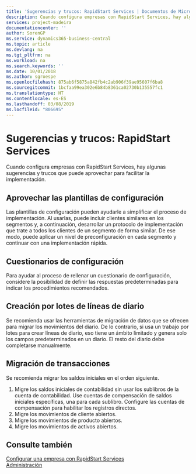 ```yaml
---
title: 'Sugerencias y trucos: RapidStart Services | Documentos de Microsoft'
description: Cuando configura empresas con RapidStart Services, hay algunas sugerencias y trucos que puede aprovechar para facilitar la implementación.
services: project-madeira
documentationcenter: ''
author: SorenGP
ms.service: dynamics365-business-central
ms.topic: article
ms.devlang: na
ms.tgt_pltfrm: na
ms.workload: na
ms.search.keywords: ''
ms.date: 10/01/2018
ms.author: sgroespe
ms.openlocfilehash: 875ab6f5875a842fb4c2ab906f39ae95607f6ba8
ms.sourcegitcommit: 1bcfaa99ea302e6b84b8361ca02730b135557fc1
ms.translationtype: HT
ms.contentlocale: es-ES
ms.lasthandoff: 03/08/2019
ms.locfileid: "806695"
---
```

# <a name="tips-and-tricks-rapidstart-services"></a>Sugerencias y trucos: RapidStart Services
Cuando configura empresas con RapidStart Services, hay algunas sugerencias y trucos que puede aprovechar para facilitar la implementación.  

## <a name="take-advantage-of-configuration-templates"></a>Aprovechar las plantillas de configuración  
Las plantillas de configuración pueden ayudarle a simplificar el proceso de implementación. Al usarlas, puede incluir clientes similares en los segmentos y, a continuación, desarrollar un protocolo de implementación que trate a todos los clientes de un segmento de forma similar. De ese modo, puede aplicar un nivel de preconfiguración en cada segmento y continuar con una implementación rápida.  

## <a name="configuration-questionnaires"></a>Cuestionarios de configuración  
Para ayudar al proceso de rellenar un cuestionario de configuración, considere la posibilidad de definir las respuestas predeterminadas para indicar los procedimientos recomendados.  

## <a name="batch-creation-of-journal-lines"></a>Creación por lotes de líneas de diario  
Se recomienda usar las herramientas de migración de datos que se ofrecen para migrar los movimientos del diario. De lo contrario, si usa un trabajo por lotes para crear líneas de diario, eso tiene un ámbito limitado y genera solo los campos predeterminados en un diario. El resto del diario debe completarse manualmente.  

## <a name="migrating-transactions"></a>Migración de transacciones  
Se recomienda migrar los saldos iniciales en el orden siguiente.  

1.  Migre los saldos iniciales de contabilidad sin usar los sublibros de la cuenta de contabilidad. Use cuentas de compensación de saldos iniciales específicas, una para cada sublibro. Configure las cuentas de compensación para habilitar los registros directos.  
2.  Migre los movimientos de cliente abiertos.  
3.  Migre los movimientos de producto abiertos.  
4.  Migre los movimientos de activos abiertos.  

## <a name="see-also"></a>Consulte también  
[Configurar una empresa con RapidStart Services](admin-set-up-a-company-with-rapidstart.md)  
[Administración](admin-setup-and-administration.md)
